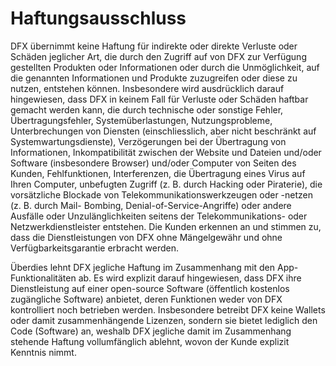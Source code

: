 # Haftungsausschluss

DFX übernimmt keine Haftung für indirekte oder direkte Verluste oder Schäden jeglicher Art, die durch den Zugriff auf von DFX zur Verfügung gestellten Produkten oder Informationen oder durch die Unmöglichkeit, auf die genannten Informationen und Produkte zuzugreifen oder diese zu nutzen, entstehen können. Insbesondere wird ausdrücklich darauf hingewiesen, dass DFX in keinem Fall für Verluste oder Schäden haftbar gemacht werden kann, die durch technische oder sonstige Fehler, Übertragungsfehler, Systemüberlastungen, Nutzungsprobleme, Unterbrechungen von Diensten (einschliesslich, aber nicht beschränkt auf Systemwartungsdienste), Verzögerungen bei der Übertragung von Informationen, Inkompatibilität zwischen der Website und Dateien und/oder Software (insbesondere Browser) und/oder Computer von Seiten des Kunden, Fehlfunktionen, Interferenzen, die Übertragung eines Virus auf Ihren Computer, unbefugten Zugriff (z. B. durch Hacking oder Piraterie), die vorsätzliche Blockade von Telekommunikationswerkzeugen oder -netzen (z. B. durch Mail- Bombing, Denial-of-Service-Angriffe) oder andere Ausfälle oder Unzulänglichkeiten seitens der Telekommunikations- oder Netzwerkdienstleister entstehen. Die Kunden erkennen an und stimmen zu, dass die Dienstleistungen von DFX ohne Mängelgewähr und ohne Verfügbarkeitsgarantie erbracht werden.

Überdies lehnt DFX jegliche Haftung im Zusammenhang mit den App-Funktionalitäten ab. Es wird explizit darauf hingewiesen, dass DFX ihre Dienstleistung auf einer open-source Software (öffentlich kostenlos zugängliche Software) anbietet, deren Funktionen weder von DFX kontrolliert noch betrieben werden. Insbesondere betreibt DFX keine Wallets oder damit zusammenhängende Lizenzen, sondern sie bietet lediglich den Code (Software) an, weshalb DFX jegliche damit im Zusammenhang stehende Haftung vollumfänglich ablehnt, wovon der Kunde explizit Kenntnis nimmt.

